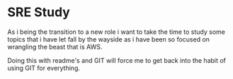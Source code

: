 # SRE Study 

As i being the transition to a new role i want to take the time to study some topics that i have let fall by the wayside as i have been so focused on wrangling the beast that is AWS.

Doing this with readme's and GIT will force me to get back into the habit of using GIT for everything. 


